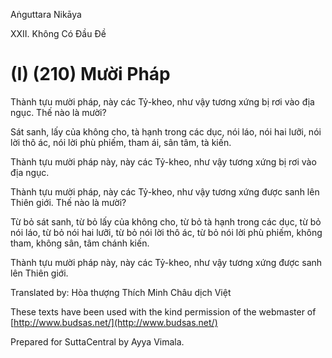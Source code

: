 Aṅguttara Nikāya

XXII. Không Có Ðầu Ðề

# (I) (210) Mười Pháp

Thành tựu mười pháp, này các Tỷ-kheo, như vậy tương xứng bị rơi vào địa ngục. Thế nào là mười?

Sát sanh, lấy của không cho, tà hạnh trong các dục, nói láo, nói hai lưỡi, nói lời thô ác, nói lời phù phiếm, tham ái, sân tâm, tà kiến.

Thành tựu mười pháp này, này các Tỷ-kheo, như vậy tương xứng bị rơi vào địa ngục.

Thành tựu mười pháp, này các Tỷ-kheo, như vậy tương xứng được sanh lên Thiên giới. Thế nào là mười?

Từ bỏ sát sanh, từ bỏ lấy của không cho, từ bỏ tà hạnh trong các dục, từ bỏ nói láo, từ bỏ nói hai lưỡi, từ bỏ nói lời thô ác, từ bỏ nói lời phù phiếm, không tham, không sân, tâm chánh kiến.

Thành tựu mười pháp này, này các Tỷ-kheo, như vậy tương xứng được sanh lên Thiên giới.

Translated by: Hòa thượng Thích Minh Châu dịch Việt

These texts have been used with the kind permission of the webmaster of [http://www.budsas.net/](http://www.budsas.net/)

Prepared for SuttaCentral by Ayya Vimala.